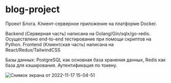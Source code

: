 # blog-project

Проект Блога. Клиент-серверное приложение на платформе Docker.

Backend (Серверная часть) написана на Golang/Gin/sqlx/go-redis. Осуществлено end-to-end тестирование при помощи скриптов на Python.
Frontend (Клиентская часть) написана на React/Redux/TailwindCSS

Базы данных: PostgreSQL как основная база хранения данных, Redis как база для кэширования.
Аутентификация по токену.



![Снимок экрана от 2022-11-17 15-04-51](https://user-images.githubusercontent.com/60382252/202444072-6f2c3eb0-e566-475c-b4c7-08386d2365dd.png)

